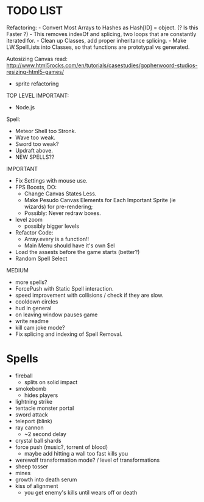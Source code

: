 TODO LIST
==============
Refactoring:
	-	Convert Most Arrays to Hashes as Hash[ID] = object. (? Is this Faster ?)
		-	This removes indexOf and splicing, two loops that are constantly iterated for.
	- Clean up Classes, add proper inheritance splicing.
		-	Make LW.SpellLists into Classes, so that functions are prototypal vs generated.

Autosizing Canvas
read: http://www.html5rocks.com/en/tutorials/casestudies/gopherwoord-studios-resizing-html5-games/

- sprite refactoring

TOP LEVEL IMPORTANT:
- Node.js

Spell:
- Meteor Shell too Stronk.
- Wave too weak.
- Sword too weak?
- Updraft above.
- NEW SPELLS??

IMPORTANT
- Fix Settings with mouse use.
- FPS Boosts, DO:
	- Change Canvas States Less.
	- Make Pesudo Canvas Elements for Each Important Sprite (ie wizards) for pre-rendering;
	- Possibly: Never redraw boxes.
- level zoom
  - possibly bigger levels
- Refactor Code:
  - Array.every is a function!!
  - Main Menu should have it's own $el
- Load the assests before the game starts (better?)
- Random Spell Select

MEDIUM
- more spells?
- ForcePush with Static Spell interaction.
- speed improvement with collisions / check if they are slow.
- cooldown circles
- hud in general
- on leaving window pauses game
- write readme
- kill cam joke mode?
- Fix splicing and indexing of Spell Removal.

Spells
=========
- fireball
  - splits on solid impact
- smokebomb
  - hides players
- lightning strike
- tentacle monster portal
- sword attack
- teleport (blink)
- ray cannon
  - ~2 second delay
- crystal ball shards
- force push (music?, torrent of blood)
  - maybe add hitting a wall too fast kills you
- werewolf transformation mode? / level of transformations
- sheep tosser
- mines
- growth into death serum
- kiss of alignment
  - you get enemy's kills until wears off or death
